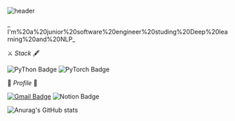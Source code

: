 ![header](https://capsule-render.vercel.app/api?type=waving&color=gradient&height=270&section=header&text=✨%20Kim%20Doyeon%20🍀&fontSize=83)

_ I'm%20a%20junior%20software%20engineer%20studing%20Deep%20learning%20and%20NLP_

⚔ _Stack_ 🖋


![PyThon Badge](https://img.shields.io/badge/Python-blue?style=flat-square&logo=Notion&logoColor=white)  ![PyTorch Badge](https://img.shields.io/badge/PyTorch-EE4C2C?style=flat-square&logo=PyTorch&logoColor=white)

💎 _Profile_ 💎


[![Gmail Badge](https://img.shields.io/badge/Gmail-d14836?style=flat-square&logo=Gmail&logoColor=white&link=mailto:mari970@naver.com)](mailto:mari970@naver.com) 
![Notion Badge](https://img.shields.io/badge/Study-yellow?style=flat-square&logo=Notion&logoColor=white&link=https://www.notion.so/Doyeon-Study-8bed26644d1e42109980d0e9dcb3102f)


![Anurag's GitHub stats](https://github-readme-stats.vercel.app/api?username=dodoyeon&&show_icons=true&theme=cobalt)


